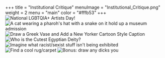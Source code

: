 +++
title = "Institutional Critique"
menuImage = "Institutional_Critique.png"
weight = 2
menu = "main"
color = "#fffb53"
+++
![National LGBTQIA+ Artists Day!](LGBTQI+ArtistDayPoster.jpg)
![A cat wearing a pharoh's hat with a snake on it hold up a museum admission](WSH1.jpeg)
![Draw a Greek Vase and Add a New Yorker Cartoon Style Caption](WSH2.jpg)
![Who is the Cutest Egyptian Deity?](WSH3.jpg)
![Imagine what racist/sexist stuff isn't being exhibited](WSH5.jpg)
![Find a cool rug/carpet](WSH6.jpg)
![Bonus: draw any dicks you](WSH7.jpg)
